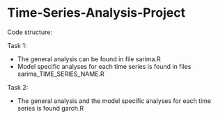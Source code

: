 # Time-Series-Analysis-Project

Code structure:

Task 1: 
- The general analysis can be found in file sarima.R
- Model specific analyses for each time series is found in files sarima_TIME_SERIES_NAME.R

Task 2:
- The general analysis and the model specific analyses for each time series is found garch.R
